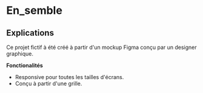 # En_semble
## Explications
Ce projet fictif à été créé à partir d'un mockup Figma conçu par un designer graphique. 

**Fonctionalités**
- Responsive pour toutes les tailles d'écrans.
- Conçu à partir d'une grille.

